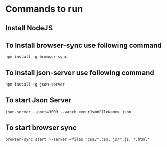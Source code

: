 # Commands to run

## Install NodeJS

## To Install browser-sync use following command
``npm install -g browser-sync``

## To install json-server use following command
``npm install -g json-server``

## To start Json Server
``json-server --port=3009 --watch <yourJsonFIleName>.json``

## To start browser sync
``browser-sync start --server –files "css/*.css, js/*.js, *.html"``
